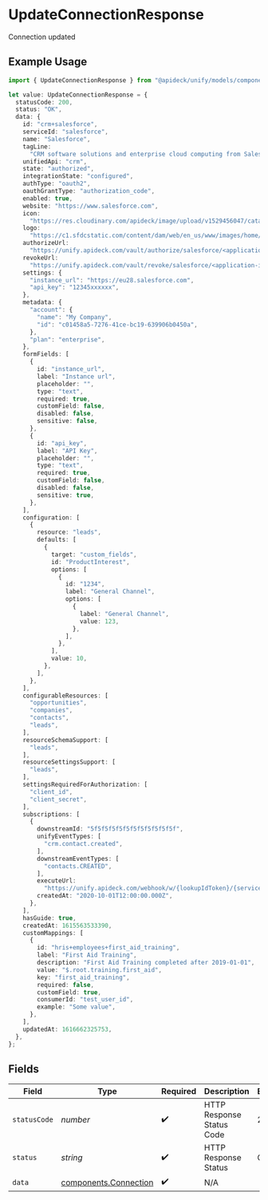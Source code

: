 # UpdateConnectionResponse

Connection updated

## Example Usage

```typescript
import { UpdateConnectionResponse } from "@apideck/unify/models/components";

let value: UpdateConnectionResponse = {
  statusCode: 200,
  status: "OK",
  data: {
    id: "crm+salesforce",
    serviceId: "salesforce",
    name: "Salesforce",
    tagLine:
      "CRM software solutions and enterprise cloud computing from Salesforce, the leader in customer relationship management (CRM) and PaaS. Free 30 day trial.",
    unifiedApi: "crm",
    state: "authorized",
    integrationState: "configured",
    authType: "oauth2",
    oauthGrantType: "authorization_code",
    enabled: true,
    website: "https://www.salesforce.com",
    icon:
      "https://res.cloudinary.com/apideck/image/upload/v1529456047/catalog/salesforce/icon128x128.png",
    logo:
      "https://c1.sfdcstatic.com/content/dam/web/en_us/www/images/home/logo-salesforce-m.svg",
    authorizeUrl:
      "https://unify.apideck.com/vault/authorize/salesforce/<application-id>?state=<state>",
    revokeUrl:
      "https://unify.apideck.com/vault/revoke/salesforce/<application-id>?state=<state>",
    settings: {
      "instance_url": "https://eu28.salesforce.com",
      "api_key": "12345xxxxxx",
    },
    metadata: {
      "account": {
        "name": "My Company",
        "id": "c01458a5-7276-41ce-bc19-639906b0450a",
      },
      "plan": "enterprise",
    },
    formFields: [
      {
        id: "instance_url",
        label: "Instance url",
        placeholder: "",
        type: "text",
        required: true,
        customField: false,
        disabled: false,
        sensitive: false,
      },
      {
        id: "api_key",
        label: "API Key",
        placeholder: "",
        type: "text",
        required: true,
        customField: false,
        disabled: false,
        sensitive: true,
      },
    ],
    configuration: [
      {
        resource: "leads",
        defaults: [
          {
            target: "custom_fields",
            id: "ProductInterest",
            options: [
              {
                id: "1234",
                label: "General Channel",
                options: [
                  {
                    label: "General Channel",
                    value: 123,
                  },
                ],
              },
            ],
            value: 10,
          },
        ],
      },
    ],
    configurableResources: [
      "opportunities",
      "companies",
      "contacts",
      "leads",
    ],
    resourceSchemaSupport: [
      "leads",
    ],
    resourceSettingsSupport: [
      "leads",
    ],
    settingsRequiredForAuthorization: [
      "client_id",
      "client_secret",
    ],
    subscriptions: [
      {
        downstreamId: "5f5f5f5f5f5f5f5f5f5f5f5f",
        unifyEventTypes: [
          "crm.contact.created",
        ],
        downstreamEventTypes: [
          "contacts.CREATED",
        ],
        executeUrl:
          "https://unify.apideck.com/webhook/w/{lookupIdToken}/{serviceId}?e={downstreamEventType}",
        createdAt: "2020-10-01T12:00:00.000Z",
      },
    ],
    hasGuide: true,
    createdAt: 1615563533390,
    customMappings: [
      {
        id: "hris+employees+first_aid_training",
        label: "First Aid Training",
        description: "First Aid Training completed after 2019-01-01",
        value: "$.root.training.first_aid",
        key: "first_aid_training",
        required: false,
        customField: true,
        consumerId: "test_user_id",
        example: "Some value",
      },
    ],
    updatedAt: 1616662325753,
  },
};
```

## Fields

| Field                                                          | Type                                                           | Required                                                       | Description                                                    | Example                                                        |
| -------------------------------------------------------------- | -------------------------------------------------------------- | -------------------------------------------------------------- | -------------------------------------------------------------- | -------------------------------------------------------------- |
| `statusCode`                                                   | *number*                                                       | :heavy_check_mark:                                             | HTTP Response Status Code                                      | 200                                                            |
| `status`                                                       | *string*                                                       | :heavy_check_mark:                                             | HTTP Response Status                                           | OK                                                             |
| `data`                                                         | [components.Connection](../../models/components/connection.md) | :heavy_check_mark:                                             | N/A                                                            |                                                                |